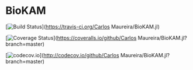 # BioKAM

[![Build Status](https://travis-ci.org/cmaureira/BioKAM.jl.svg?branch=master)](https://travis-ci.org/Carlos Maureira/BioKAM.jl)

[![Coverage Status](https://coveralls.io/repos/cmaureira/BioKAM.jl/badge.svg?branch=master&service=github)](https://coveralls.io/github/Carlos Maureira/BioKAM.jl?branch=master)

[![codecov.io](http://codecov.io/github/cmaureira/BioKAM.jl/coverage.svg?branch=master)](http://codecov.io/github/Carlos Maureira/BioKAM.jl?branch=master)
